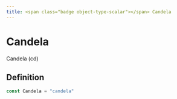 ```yaml
---
title: <span class="badge object-type-scalar"></span> Candela
---
```

# <span class="badge object-type-scalar"></span> Candela

Candela (cd)

## Definition

```go
const Candela = "candela"
```
